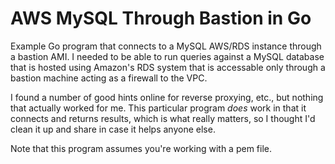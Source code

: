 # AWS MySQL Through Bastion in Go
Example Go program that connects to a MySQL AWS/RDS instance through a bastion AMI.
I needed to be able to run queries against a MySQL database that is hosted using Amazon's
RDS system that is accessable only through a bastion machine acting as a firewall to the VPC.

I found a number of good hints online for reverse proxying, etc., but nothing that actually
worked for me. This particular program *does* work in that it connects and returns results, which
is what really matters, so I thought I'd clean it up and share in case it helps anyone else.

Note that this program assumes you're working with a pem file.

